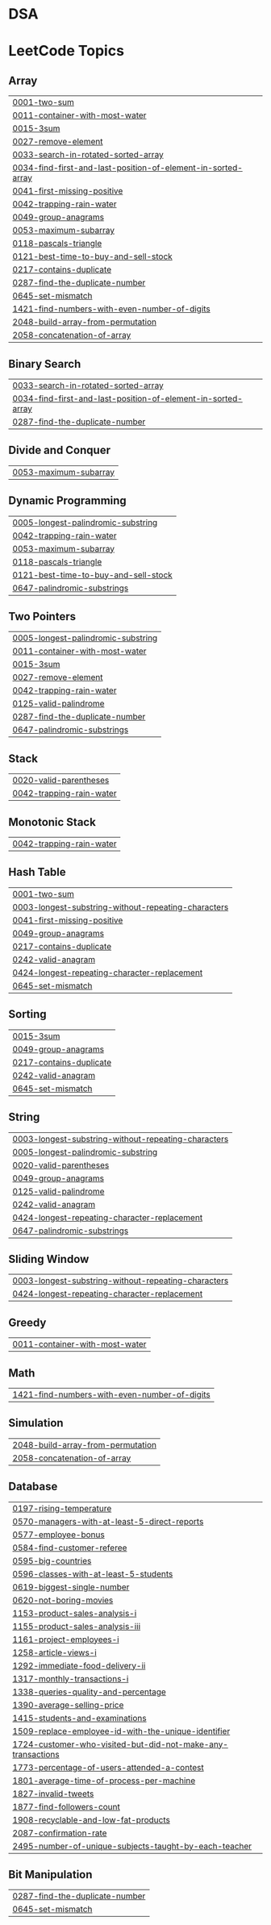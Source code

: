 # DSA
<!---LeetCode Topics Start-->
# LeetCode Topics
## Array
|  |
| ------- |
| [0001-two-sum](https://github.com/SujitYalmar/DSA/tree/master/0001-two-sum) |
| [0011-container-with-most-water](https://github.com/SujitYalmar/DSA/tree/master/0011-container-with-most-water) |
| [0015-3sum](https://github.com/SujitYalmar/DSA/tree/master/0015-3sum) |
| [0027-remove-element](https://github.com/SujitYalmar/DSA/tree/master/0027-remove-element) |
| [0033-search-in-rotated-sorted-array](https://github.com/SujitYalmar/DSA/tree/master/0033-search-in-rotated-sorted-array) |
| [0034-find-first-and-last-position-of-element-in-sorted-array](https://github.com/SujitYalmar/DSA/tree/master/0034-find-first-and-last-position-of-element-in-sorted-array) |
| [0041-first-missing-positive](https://github.com/SujitYalmar/DSA/tree/master/0041-first-missing-positive) |
| [0042-trapping-rain-water](https://github.com/SujitYalmar/DSA/tree/master/0042-trapping-rain-water) |
| [0049-group-anagrams](https://github.com/SujitYalmar/DSA/tree/master/0049-group-anagrams) |
| [0053-maximum-subarray](https://github.com/SujitYalmar/DSA/tree/master/0053-maximum-subarray) |
| [0118-pascals-triangle](https://github.com/SujitYalmar/DSA/tree/master/0118-pascals-triangle) |
| [0121-best-time-to-buy-and-sell-stock](https://github.com/SujitYalmar/DSA/tree/master/0121-best-time-to-buy-and-sell-stock) |
| [0217-contains-duplicate](https://github.com/SujitYalmar/DSA/tree/master/0217-contains-duplicate) |
| [0287-find-the-duplicate-number](https://github.com/SujitYalmar/DSA/tree/master/0287-find-the-duplicate-number) |
| [0645-set-mismatch](https://github.com/SujitYalmar/DSA/tree/master/0645-set-mismatch) |
| [1421-find-numbers-with-even-number-of-digits](https://github.com/SujitYalmar/DSA/tree/master/1421-find-numbers-with-even-number-of-digits) |
| [2048-build-array-from-permutation](https://github.com/SujitYalmar/DSA/tree/master/2048-build-array-from-permutation) |
| [2058-concatenation-of-array](https://github.com/SujitYalmar/DSA/tree/master/2058-concatenation-of-array) |
## Binary Search
|  |
| ------- |
| [0033-search-in-rotated-sorted-array](https://github.com/SujitYalmar/DSA/tree/master/0033-search-in-rotated-sorted-array) |
| [0034-find-first-and-last-position-of-element-in-sorted-array](https://github.com/SujitYalmar/DSA/tree/master/0034-find-first-and-last-position-of-element-in-sorted-array) |
| [0287-find-the-duplicate-number](https://github.com/SujitYalmar/DSA/tree/master/0287-find-the-duplicate-number) |
## Divide and Conquer
|  |
| ------- |
| [0053-maximum-subarray](https://github.com/SujitYalmar/DSA/tree/master/0053-maximum-subarray) |
## Dynamic Programming
|  |
| ------- |
| [0005-longest-palindromic-substring](https://github.com/SujitYalmar/DSA/tree/master/0005-longest-palindromic-substring) |
| [0042-trapping-rain-water](https://github.com/SujitYalmar/DSA/tree/master/0042-trapping-rain-water) |
| [0053-maximum-subarray](https://github.com/SujitYalmar/DSA/tree/master/0053-maximum-subarray) |
| [0118-pascals-triangle](https://github.com/SujitYalmar/DSA/tree/master/0118-pascals-triangle) |
| [0121-best-time-to-buy-and-sell-stock](https://github.com/SujitYalmar/DSA/tree/master/0121-best-time-to-buy-and-sell-stock) |
| [0647-palindromic-substrings](https://github.com/SujitYalmar/DSA/tree/master/0647-palindromic-substrings) |
## Two Pointers
|  |
| ------- |
| [0005-longest-palindromic-substring](https://github.com/SujitYalmar/DSA/tree/master/0005-longest-palindromic-substring) |
| [0011-container-with-most-water](https://github.com/SujitYalmar/DSA/tree/master/0011-container-with-most-water) |
| [0015-3sum](https://github.com/SujitYalmar/DSA/tree/master/0015-3sum) |
| [0027-remove-element](https://github.com/SujitYalmar/DSA/tree/master/0027-remove-element) |
| [0042-trapping-rain-water](https://github.com/SujitYalmar/DSA/tree/master/0042-trapping-rain-water) |
| [0125-valid-palindrome](https://github.com/SujitYalmar/DSA/tree/master/0125-valid-palindrome) |
| [0287-find-the-duplicate-number](https://github.com/SujitYalmar/DSA/tree/master/0287-find-the-duplicate-number) |
| [0647-palindromic-substrings](https://github.com/SujitYalmar/DSA/tree/master/0647-palindromic-substrings) |
## Stack
|  |
| ------- |
| [0020-valid-parentheses](https://github.com/SujitYalmar/DSA/tree/master/0020-valid-parentheses) |
| [0042-trapping-rain-water](https://github.com/SujitYalmar/DSA/tree/master/0042-trapping-rain-water) |
## Monotonic Stack
|  |
| ------- |
| [0042-trapping-rain-water](https://github.com/SujitYalmar/DSA/tree/master/0042-trapping-rain-water) |
## Hash Table
|  |
| ------- |
| [0001-two-sum](https://github.com/SujitYalmar/DSA/tree/master/0001-two-sum) |
| [0003-longest-substring-without-repeating-characters](https://github.com/SujitYalmar/DSA/tree/master/0003-longest-substring-without-repeating-characters) |
| [0041-first-missing-positive](https://github.com/SujitYalmar/DSA/tree/master/0041-first-missing-positive) |
| [0049-group-anagrams](https://github.com/SujitYalmar/DSA/tree/master/0049-group-anagrams) |
| [0217-contains-duplicate](https://github.com/SujitYalmar/DSA/tree/master/0217-contains-duplicate) |
| [0242-valid-anagram](https://github.com/SujitYalmar/DSA/tree/master/0242-valid-anagram) |
| [0424-longest-repeating-character-replacement](https://github.com/SujitYalmar/DSA/tree/master/0424-longest-repeating-character-replacement) |
| [0645-set-mismatch](https://github.com/SujitYalmar/DSA/tree/master/0645-set-mismatch) |
## Sorting
|  |
| ------- |
| [0015-3sum](https://github.com/SujitYalmar/DSA/tree/master/0015-3sum) |
| [0049-group-anagrams](https://github.com/SujitYalmar/DSA/tree/master/0049-group-anagrams) |
| [0217-contains-duplicate](https://github.com/SujitYalmar/DSA/tree/master/0217-contains-duplicate) |
| [0242-valid-anagram](https://github.com/SujitYalmar/DSA/tree/master/0242-valid-anagram) |
| [0645-set-mismatch](https://github.com/SujitYalmar/DSA/tree/master/0645-set-mismatch) |
## String
|  |
| ------- |
| [0003-longest-substring-without-repeating-characters](https://github.com/SujitYalmar/DSA/tree/master/0003-longest-substring-without-repeating-characters) |
| [0005-longest-palindromic-substring](https://github.com/SujitYalmar/DSA/tree/master/0005-longest-palindromic-substring) |
| [0020-valid-parentheses](https://github.com/SujitYalmar/DSA/tree/master/0020-valid-parentheses) |
| [0049-group-anagrams](https://github.com/SujitYalmar/DSA/tree/master/0049-group-anagrams) |
| [0125-valid-palindrome](https://github.com/SujitYalmar/DSA/tree/master/0125-valid-palindrome) |
| [0242-valid-anagram](https://github.com/SujitYalmar/DSA/tree/master/0242-valid-anagram) |
| [0424-longest-repeating-character-replacement](https://github.com/SujitYalmar/DSA/tree/master/0424-longest-repeating-character-replacement) |
| [0647-palindromic-substrings](https://github.com/SujitYalmar/DSA/tree/master/0647-palindromic-substrings) |
## Sliding Window
|  |
| ------- |
| [0003-longest-substring-without-repeating-characters](https://github.com/SujitYalmar/DSA/tree/master/0003-longest-substring-without-repeating-characters) |
| [0424-longest-repeating-character-replacement](https://github.com/SujitYalmar/DSA/tree/master/0424-longest-repeating-character-replacement) |
## Greedy
|  |
| ------- |
| [0011-container-with-most-water](https://github.com/SujitYalmar/DSA/tree/master/0011-container-with-most-water) |
## Math
|  |
| ------- |
| [1421-find-numbers-with-even-number-of-digits](https://github.com/SujitYalmar/DSA/tree/master/1421-find-numbers-with-even-number-of-digits) |
## Simulation
|  |
| ------- |
| [2048-build-array-from-permutation](https://github.com/SujitYalmar/DSA/tree/master/2048-build-array-from-permutation) |
| [2058-concatenation-of-array](https://github.com/SujitYalmar/DSA/tree/master/2058-concatenation-of-array) |
## Database
|  |
| ------- |
| [0197-rising-temperature](https://github.com/SujitYalmar/DSA/tree/master/0197-rising-temperature) |
| [0570-managers-with-at-least-5-direct-reports](https://github.com/SujitYalmar/DSA/tree/master/0570-managers-with-at-least-5-direct-reports) |
| [0577-employee-bonus](https://github.com/SujitYalmar/DSA/tree/master/0577-employee-bonus) |
| [0584-find-customer-referee](https://github.com/SujitYalmar/DSA/tree/master/0584-find-customer-referee) |
| [0595-big-countries](https://github.com/SujitYalmar/DSA/tree/master/0595-big-countries) |
| [0596-classes-with-at-least-5-students](https://github.com/SujitYalmar/DSA/tree/master/0596-classes-with-at-least-5-students) |
| [0619-biggest-single-number](https://github.com/SujitYalmar/DSA/tree/master/0619-biggest-single-number) |
| [0620-not-boring-movies](https://github.com/SujitYalmar/DSA/tree/master/0620-not-boring-movies) |
| [1153-product-sales-analysis-i](https://github.com/SujitYalmar/DSA/tree/master/1153-product-sales-analysis-i) |
| [1155-product-sales-analysis-iii](https://github.com/SujitYalmar/DSA/tree/master/1155-product-sales-analysis-iii) |
| [1161-project-employees-i](https://github.com/SujitYalmar/DSA/tree/master/1161-project-employees-i) |
| [1258-article-views-i](https://github.com/SujitYalmar/DSA/tree/master/1258-article-views-i) |
| [1292-immediate-food-delivery-ii](https://github.com/SujitYalmar/DSA/tree/master/1292-immediate-food-delivery-ii) |
| [1317-monthly-transactions-i](https://github.com/SujitYalmar/DSA/tree/master/1317-monthly-transactions-i) |
| [1338-queries-quality-and-percentage](https://github.com/SujitYalmar/DSA/tree/master/1338-queries-quality-and-percentage) |
| [1390-average-selling-price](https://github.com/SujitYalmar/DSA/tree/master/1390-average-selling-price) |
| [1415-students-and-examinations](https://github.com/SujitYalmar/DSA/tree/master/1415-students-and-examinations) |
| [1509-replace-employee-id-with-the-unique-identifier](https://github.com/SujitYalmar/DSA/tree/master/1509-replace-employee-id-with-the-unique-identifier) |
| [1724-customer-who-visited-but-did-not-make-any-transactions](https://github.com/SujitYalmar/DSA/tree/master/1724-customer-who-visited-but-did-not-make-any-transactions) |
| [1773-percentage-of-users-attended-a-contest](https://github.com/SujitYalmar/DSA/tree/master/1773-percentage-of-users-attended-a-contest) |
| [1801-average-time-of-process-per-machine](https://github.com/SujitYalmar/DSA/tree/master/1801-average-time-of-process-per-machine) |
| [1827-invalid-tweets](https://github.com/SujitYalmar/DSA/tree/master/1827-invalid-tweets) |
| [1877-find-followers-count](https://github.com/SujitYalmar/DSA/tree/master/1877-find-followers-count) |
| [1908-recyclable-and-low-fat-products](https://github.com/SujitYalmar/DSA/tree/master/1908-recyclable-and-low-fat-products) |
| [2087-confirmation-rate](https://github.com/SujitYalmar/DSA/tree/master/2087-confirmation-rate) |
| [2495-number-of-unique-subjects-taught-by-each-teacher](https://github.com/SujitYalmar/DSA/tree/master/2495-number-of-unique-subjects-taught-by-each-teacher) |
## Bit Manipulation
|  |
| ------- |
| [0287-find-the-duplicate-number](https://github.com/SujitYalmar/DSA/tree/master/0287-find-the-duplicate-number) |
| [0645-set-mismatch](https://github.com/SujitYalmar/DSA/tree/master/0645-set-mismatch) |
<!---LeetCode Topics End-->
